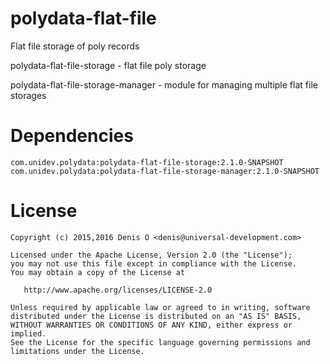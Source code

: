 # polydata-flat-file

Flat file storage of poly records

polydata-flat-file-storage - flat file poly storage

polydata-flat-file-storage-manager - module for managing multiple flat file storages

Dependencies
============

```
com.unidev.polydata:polydata-flat-file-storage:2.1.0-SNAPSHOT
com.unidev.polydata:polydata-flat-file-storage-manager:2.1.0-SNAPSHOT
```


License
=======
 
    Copyright (c) 2015,2016 Denis O <denis@universal-development.com>
 
    Licensed under the Apache License, Version 2.0 (the "License");
    you may not use this file except in compliance with the License.
    You may obtain a copy of the License at
 
       http://www.apache.org/licenses/LICENSE-2.0
 
    Unless required by applicable law or agreed to in writing, software
    distributed under the License is distributed on an "AS IS" BASIS,
    WITHOUT WARRANTIES OR CONDITIONS OF ANY KIND, either express or implied.
    See the License for the specific language governing permissions and
    limitations under the License.
